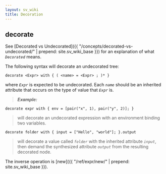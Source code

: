 ```yaml
---
layout: sv_wiki
title: Decoration
---
```


## decorate

See [Decorated vs Undecorated]({{ "/concepts/decorated-vs-undecorated/" | prepend: site.sv_wiki_base }}) for an explanation of what _`Decorated`_ means.

The following syntax will decorate an undecorated tree:

```
decorate <Expr> with { ( <name> = <Expr> ; )* }
```

where _`Expr`_ is expected to be undecorated.  Each _`name`_ should
be an inherited attribute that occurs on the type of value that _`Expr`_ is.

> _**Example:**_
```
decorate expr with { env = [pair("x", 1), pair("y", 2)]; }
```
> will decorate an undecorated expression with an environment binding two variables.
```
decorate folder with { input = ["Hello", "world"]; }.output
```
> will decorate a value called _`folder`_ with the inherited attribute _`input`_, then demand the synthesized attribute _`output`_ from the resulting decorated node.


The inverse operation is [new]({{ "/ref/expr/new/" | prepend: site.sv_wiki_base }}).
